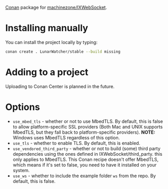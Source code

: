 [Conan](//conan.io) package for [machinezone/IXWebSocket](https://github.com/machinezone/IXWebSocket).

# Installing manually 

You can install the project locally by typing:

```bash
conan create . LunarWatcher/stable --build missing 
```

# Adding to a project 

Uploading to Conan Center is planned in the future. 

# Options 

* `use_mbed_tls` - whether or not to use MbedTLS. By default, this is false to allow platform-specific SSL providers (Both Mac and UNIX supports MbedTLS, but they fall back to platform-specific providers). **NOTE:** Windows uses MbedTLS regardless of this option. 
* `use_tls` - whether to enable TLS. By default, this is enabled.
* `use_vendored_third_party` - whether or not to build (some) third party dependencies using the ones defined in IXWebSocket/third_party. this only applies to MbedTLS. This Conan recipe doesn't offer MbedTLS, which means if it's set to false, you need to have it installed on your system. 
* `use_ws` - whether to include the example folder `ws` from the repo. By default, this is false. 


